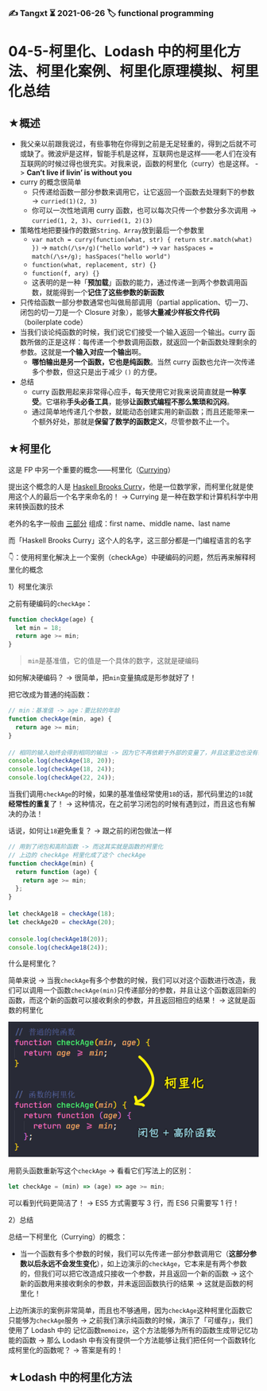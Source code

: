 ### ✍️ Tangxt ⏳ 2021-06-26 🏷️ functional programming

# 04-5-柯里化、Lodash 中的柯里化方法、柯里化案例、柯里化原理模拟、柯里化总结

## ★概述

- 我父亲以前跟我说过，有些事物在你得到之前是无足轻重的，得到之后就不可或缺了。微波炉是这样，智能手机是这样，互联网也是这样——老人们在没有互联网的时候过得也很充实。对我来说，函数的柯里化（curry）也是这样。 -> **Can’t live if livin’ is without you**
- curry 的概念很简单
  - 只传递给函数一部分参数来调用它，让它返回一个函数去处理剩下的参数 -> `curried(1)(2, 3)`
  - 你可以一次性地调用 curry 函数，也可以每次只传一个参数分多次调用 -> `curried(1, 2, 3)`、`curried(1, 2)(3)`
- 策略性地把要操作的数据`String、Array`放到最后一个参数里
  - `var match = curry(function(what, str) { return str.match(what) })` -> `match(/\s+/g)("hello world")` -> `var hasSpaces = match(/\s+/g); hasSpaces("hello world")`
  - `function(what, replacement, str) {}`
  - `function(f, ary) {}`
  - 这表明的是一种「**预加载**」函数的能力，通过传递一到两个参数调用函数，就能得到一个**记住了这些参数的新函数**
- 只传给函数一部分参数通常也叫做局部调用（partial application、切一刀、闭包的切一刀是一个 Closure 对象），能够**大量减少样板文件代码**（boilerplate code）
- 当我们谈论纯函数的时候，我们说它们接受一个输入返回一个输出。curry 函数所做的正是这样：每传递一个参数调用函数，就返回一个新函数处理剩余的参数。这就是**一个输入对应一个输出**啊。
  - **哪怕输出是另一个函数，它也是纯函数**。当然 curry 函数也允许一次传递多个参数，但这只是出于减少 `()` 的方便。
- 总结
  - curry 函数用起来非常得心应手，每天使用它对我来说简直就是**一种享受**。它堪称**手头必备工具**，能够**让函数式编程不那么繁琐和沉闷**。
  - 通过简单地传递几个参数，就能动态创建实用的新函数；而且还能带来一个额外好处，那就是**保留了数学的函数定义**，尽管参数不止一个。

## ★柯里化

这是 FP 中另一个重要的概念——柯里化（[Currying](https://en.wikipedia.org/wiki/Currying)）

提出这个概念的人是 [Haskell Brooks Curry](https://en.wikipedia.org/wiki/Haskell_Curry)，他是一位数学家，而柯里化就是使用这个人的最后一个名字来命名的！ -> Currying 是一种在数学和计算机科学中用来转换函数的技术

老外的名字一般由 [三部分](https://zhuanlan.zhihu.com/p/37069615) 组成：first name、middle name、last name

而「Haskell Brooks Curry」这个人的名字，这三部分都是一门编程语言的名字

👇：使用柯里化解决上一个案例（checkAge）中硬编码的问题，然后再来解释柯里化的概念

1）柯里化演示

之前有硬编码的`checkAge`：

``` js
function checkAge(age) {
  let min = 18;
  return age >= min;
}
```

> `min`是基准值，它的值是一个具体的数字，这就是硬编码

如何解决硬编码？ -> 很简单，把`min`变量搞成是形参就好了！

把它改成为普通的纯函数：

``` js
// min：基准值 -> age：要比较的年龄
function checkAge(min, age) {
  return age >= min;
}

// 相同的输入始终会得到相同的输出 -> 因为它不再依赖于外部的变量了，并且这里边也没有硬编码
console.log(checkAge(18, 20));
console.log(checkAge(18, 24));
console.log(checkAge(22, 24));
```

当我们调用`checkAge`的时候，如果的基准值经常使用`18`的话，那代码里边的`18`就**经常性的重复**了！ -> 这种情况，在之前学习闭包的时候有遇到过，而且这也有解决的办法！

话说，如何让`18`避免重复？ -> 跟之前的闭包做法一样

``` js
// 用到了闭包和高阶函数 -> 而这其实就是函数的柯里化
// 上边的 checkAge 柯里化成了这个 checkAge
function checkAge(min) {
  return function (age) {
    return age >= min;
  };
}

let checkAge18 = checkAge(18);
let checkAge20 = checkAge(20);

console.log(checkAge18(20));
console.log(checkAge18(24));
```

什么是柯里化？

简单来说 -> 当我`checkAge`有多个参数的时候，我们可以对这个函数进行改造，我们可以调用一个函数`checkAge(min)`只传递部分的参数，并且让这个函数返回新的函数，而这个新的函数可以接收剩余的参数，并且返回相应的结果！ -> 这就是函数的柯里化

![柯里化](assets/img/2021-06-27-16-02-36.png)

用箭头函数重新写这个`checkAge` -> 看看它们写法上的区别：

``` js
let checkAge = (min) => (age) => age >= min;
```

可以看到代码更简洁了！ -> ES5 方式需要写 3 行，而 ES6 只需要写 1 行！

2）总结

总结一下柯里化（Currying）的概念：

- 当一个函数有多个参数的时候，我们可以先传递一部分参数调用它（**这部分参数以后永远不会发生变化**），如上边演示的`checkAge`，它本来是有两个参数的，但我们可以把它改造成只接收一个参数，并且返回一个新的函数 -> 这个新的函数用来接收剩余的参数，并未返回函数执行的结果 -> 这就是函数的柯里化！

上边所演示的案例非常简单，而且也不够通用，因为`checkAge`这种柯里化函数它只能够为`checkAge`服务 -> 之前我们演示纯函数的时候，演示了「可缓存」，我们使用了 Lodash 中的 记忆函数`memoize`，这个方法能够为所有的函数生成带记忆功能的函数 -> 那么 Lodash 中有没有提供一个方法能够让我们把任何一个函数转化成柯里化的函数呢？ -> 答案是有的！

## ★Lodash 中的柯里化方法


